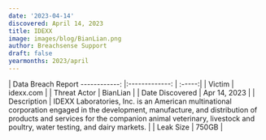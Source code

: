```yaml
---
date: '2023-04-14'
discovered: April 14, 2023
title: IDEXX
image: images/blog/BianLian.png
author: Breachsense Support
draft: false
yearmonths: 2023/april
---
```



| Data Breach Report
------------:     |:-------------:    | :-----:|
| Victim      | idexx.com      | 
| Threat Actor      | BianLian      | 
| Date Discovered      | Apr 14, 2023      | 
| Description      | IDEXX Laboratories, Inc. is an American multinational corporation engaged in the development, manufacture, and distribution of products and services for the companion animal veterinary, livestock and poultry, water testing, and dairy markets.      | 
| Leak Size      | 750GB      | 

